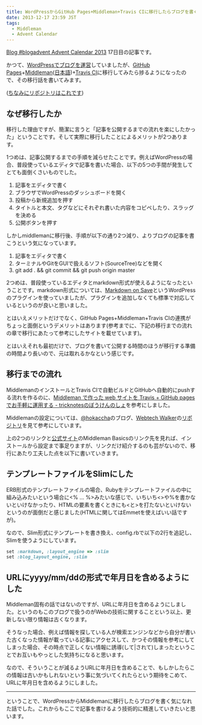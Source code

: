 ```yaml
---
title: WordPressからGitHub Pages+Middleman+Travis CIに移行したらブログを書く気になれた話
date: 2013-12-17 23:59 JST
tags:
  - Middleman
  - Advent Calendar
---
```


[Blog #blogadvent Advent Calendar 2013](http://www.adventar.org/calendars/167) 17日目の記事です。

かつて、[WordPressでブログを運営](http://inputxoutput.com/)していましたが、[GitHub Pages](http://pages.github.com/)+[Middleman](http://middlemanapp.com/)([日本語](http://middlemanjp.github.io/))+[Travis CI](https://travis-ci.org/)に移行してみたら捗るようになったので、その移行話を書いてみます。

([ちなみにリポジトリはこれです](https://github.com/kubosho/tech.o2p.jp))

## なぜ移行したか

移行した理由ですが、簡潔に言うと「記事を公開するまでの流れを楽にしたかった」ということです。そして実際に移行したことによるメリットが2つあります。

1つめは、記事公開するまでの手順を減らせたことです。例えばWordPressの場合、普段使っているエディタで記事を書いた場合、以下の5つの手間が発生してとても面倒くさいものでした。

1. 記事をエディタで書く
2. ブラウザでWordPressのダッシュボードを開く
3. 投稿から新規追加を押す
4. タイトルと本文、タグなどにそれぞれ書いた内容をコピペしたり、スラッグを決める
5. 公開ボタンを押す

しかしmiddlemanに移行後、手順が以下の通り2つ減り、よりブログの記事を書こうという気になっています。

1. 記事をエディタで書く
2. ターミナルやGitをGUIで扱えるソフト(SourceTree)などを開く
3. git add . && git commit && git push origin master

2つめは、普段使っているエディタとmarkdown形式が使えるようになったということです。markdown形式については、[Markdown on Save](http://wordpress.org/plugins/markdown-on-save/)というWordPressのプラグインを使っていましたが、プラグインを追加しなくても標準で対応しているというのが良いと思いました。

とはいえメリットだけでなく、GitHub Pages+Middleman+Travis CIの連携がちょっと面倒というデメリットはあります(参考までに、下記の移行までの流れの章で移行にあたって参考にしたサイトを載せています)。

とはいえそれも最初だけで、ブログを書いて公開する時間のほうが移行する準備の時間より長いので、元は取れるかなという感じです。

## 移行までの流れ

MiddlemanのインストールとTravis CIで自動ビルドとGitHubへ自動的にpushする流れを作るのに、[Middleman で作った web サイトを Travis + GitHub pages でお手軽に運用する - tricknotesのぼうけんのしょ](http://tricknotes.hateblo.jp/entry/2013/06/17/020229)を参考にしました。

Middlemanの設定については、[@hokaccha](https://twitter.com/hokaccha)のブログ、[Webtech Walker](http://webtech-walker.com/)の[リポジトリ](https://github.com/hokaccha/webtech-walker)を見て参考にしています。

上の2つのリンクと[公式サイト](http://middlemanapp.com/)のMiddleman Basicsのリンク先を見れば、インストールから設定まで事足りますが、リンクだけ紹介するのも芸がないので、移行にあたり工夫した点を以下に書いていきます。

## テンプレートファイルをSlimにした

ERB形式のテンプレートファイルの場合、Rubyをテンプレートファイルの中に組み込みたいという場合に&lt;% ... %&gt;みたいな感じで、いちいち&lt;&gt;や%を書かないといけなかったり、HTMLの要素を書くときにも&lt;と&gt;を打たないといけないというのが面倒だと感じました(HTMLに関してはEmmetを使えばいい話ですが)。

なので、Slim形式にテンプレートを書き換え、config.rbで以下の2行を追記し、Slimを使うようにしています。

```ruby
set :markdown, :layout_engine => :slim
set :blog_layout_engine, :slim
```

## URLにyyyy/mm/ddの形式で年月日を含めるようにした

Middleman固有の話ではないのですが、URLに年月日を含めるようにしました。というのもこのブログで扱うのがWebの技術に関することという以上、更新しない限り情報は古くなります。

そうなった場合、例えば情報を探している人が検索エンジンなどから自分が書いた古くなった情報が載っている記事にアクセスして、かつその情報を参考にしてしまった場合、その時点で正しくない情報に誘導(して|されて)しまったということでお互いもやっとした気持ちになると思います。

なので、そういうことが減るようURLに年月日を含めることで、もしかしたらこの情報は古いかもしれないという事に気づいてくれたらという期待をこめて、URLに年月日を含めるようにしました。

------

ということで、WordPressからMiddlemanに移行したらブログを書く気になれた話でした。これからもここで記事を書けるよう技術的に精進していきたいと思います。